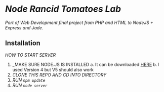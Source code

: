 # _Node Rancid Tomatoes Lab_

_Port of Web Development final project from PHP and HTML to NodeJS + Express and Jade._

## Installation

_HOW TO START SERVER_ 

1. _MAKE SURE NODE.JS IS INSTALLED
	a. It can be downloaded [HERE](https://nodejs.org/en/)
	b. I used Version 4 but V5 should also work
2. _CLONE THIS REPO AND CD INTO DIRECTORY_
3. _RUN `npm update`_
4. _RUN `node server`_